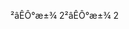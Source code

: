 <span data-ttu-id="5e34d-101">²âÊÔ°æ±¾ 2</span><span class="sxs-lookup"><span data-stu-id="5e34d-101">²âÊÔ°æ±¾ 2</span></span>
